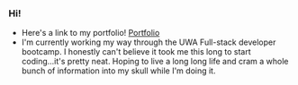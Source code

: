 ### Hi!

- Here's a link to my portfolio! [Portfolio](https://rorylkd.github.io/Portfolio3.0/) 
- I'm currently working my way through the UWA Full-stack developer bootcamp. I honestly can't believe it took me this long to start coding...it's pretty neat. Hoping to live a long long life and cram a whole bunch of information into my skull while I'm doing it.
